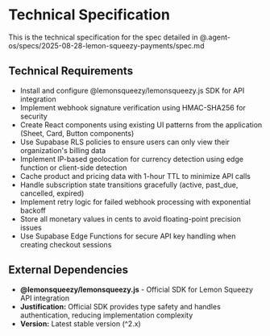 # Technical Specification

This is the technical specification for the spec detailed in @.agent-os/specs/2025-08-28-lemon-squeezy-payments/spec.md

## Technical Requirements

- Install and configure @lemonsqueezy/lemonsqueezy.js SDK for API integration
- Implement webhook signature verification using HMAC-SHA256 for security
- Create React components using existing UI patterns from the application (Sheet, Card, Button components)
- Use Supabase RLS policies to ensure users can only view their organization's billing data
- Implement IP-based geolocation for currency detection using edge function or client-side detection
- Cache product and pricing data with 1-hour TTL to minimize API calls
- Handle subscription state transitions gracefully (active, past_due, cancelled, expired)
- Implement retry logic for failed webhook processing with exponential backoff
- Store all monetary values in cents to avoid floating-point precision issues
- Use Supabase Edge Functions for secure API key handling when creating checkout sessions

## External Dependencies

- **@lemonsqueezy/lemonsqueezy.js** - Official SDK for Lemon Squeezy API integration
- **Justification:** Official SDK provides type safety and handles authentication, reducing implementation complexity
- **Version:** Latest stable version (^2.x)